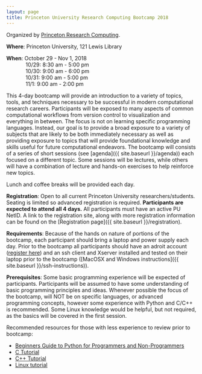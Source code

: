 ```yaml
---
layout: page
title: Princeton University Research Computing Bootcamp 2018
---
```


Organized by [Princeton Research Computing](https://www.princeton.edu/researchcomputing).

**Where**: Princeton University, 121 Lewis Library

**When**: October 29 - Nov 1, 2018  
&nbsp;&nbsp;&nbsp;&nbsp;&nbsp;&nbsp;&nbsp;&nbsp;&nbsp;&nbsp;&nbsp;&nbsp;          10/29: 8:30 am - 5:00 pm  
&nbsp;&nbsp;&nbsp;&nbsp;&nbsp;&nbsp;&nbsp;&nbsp;&nbsp;&nbsp;&nbsp;&nbsp;          10/30: 9:00 am - 6:00 pm  
&nbsp;&nbsp;&nbsp;&nbsp;&nbsp;&nbsp;&nbsp;&nbsp;&nbsp;&nbsp;&nbsp;&nbsp;          10/31: 9:00 am - 5:00 pm  
&nbsp;&nbsp;&nbsp;&nbsp;&nbsp;&nbsp;&nbsp;&nbsp;&nbsp;&nbsp;&nbsp;&nbsp;          11/1: 9:00 am - 2:00 pm  

This 4-day bootcamp will provide an introduction to a variety of topics, tools, and techniques necessary to be successful in modern computational research careers.  Participants will be exposed to many aspects of common computational workflows from version control to visualization and everything in between. The focus is not on learning specific programming languages.  Instead, our goal is to provide a broad exposure to a variety of subjects that are likely to be both immediately necessary as well as providing exposure to topics that will provide foundational knowledge and skills useful for future computational endeavors.   The bootcamp will consists of a series of short sessions (see [agenda]({{ site.baseurl }}/agenda)) each focused on a different topic.  Some sessions will be lectures, while others will have a combination of lecture and hands-on exercises to help reinforce new topics.

Lunch and coffee breaks will be provided each day.

**Registration**: Open to all current Princeton University researchers/students. Seating is limited so advanced registration is required. **Participants are expected to attend all 4 days.** All participants must have an active PU NetID. A link to the registration site, along with more registration information can be found on the [Registration page]({{ site.baseurl }}/registration).

**Requirements**: Because of the hands on nature of portions of the bootcamp, each participant should bring a laptop and power supply each day.  Prior to the bootcamp all participants should have an adroit account ([register here](https://forms.rc.princeton.edu/registration/?q=adroit)) and an ssh client and Xserver installed and tested on their laptop prior to the bootcamp ([MacOSX and Windows instructions]({{ site.baseurl }}/ssh-instructions)).

**Prerequisites**: Some basic programming experience will be expected of participants.  Participants will be assumed to have some understanding of basic programming principles and ideas.  Whenever possible the focus of the bootcamp, will NOT be on specific languages, or advanced programming concepts, however some experience with Python and C/C++ is recommended. Some Linux knowledge would be helpful, but not required, as the basics will be covered in the first session.

Recommended resources for those with less experience to review prior to bootcamp:

* [Beginners Guide to Python for Programmers and Non-Programmers](https://wiki.python.org/moin/BeginnersGuide)
* [C Tutorial](https://www.cprogramming.com/tutorial/c-tutorial.html)
* [C++ Tutorial](https://www.cprogramming.com/tutorial/c++-tutorial.html)
* [Linux tutorial](https://ryanstutorials.net/linuxtutorial)
